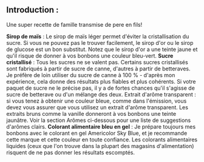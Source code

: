 <h2>Introduction :</h2>
Une super recette de famille transmise de pere en fils!

**Sirop de maïs** : Le sirop de maïs léger permet d'éviter la cristallisation du sucre. Si vous ne pouvez pas le trouver facilement, le sirop d'or ou le sirop de glucose est un bon substitut. Notez que le sirop d'or a une teinte jaune et qu'il risque de donner à vos bonbons une couleur bleu-vert.
**Sucre cristallisé** : Tous les sucres ne se valent pas. Certains sucres cristallisés sont fabriqués à partir de sucre de canne, d'autres à partir de betteraves. Je préfère de loin utiliser du sucre de canne à 100 % - d'après mon expérience, cela donne des résultats plus fiables et plus cohérents. Si votre paquet de sucre ne le précise pas, il y a de fortes chances qu'il s'agisse de sucre de betterave ou d'un mélange des deux.
Extrait d'arôme transparent : si vous tenez à obtenir une couleur bleue, comme dans l'émission, vous devez vous assurer que vous utilisez un extrait d'arôme transparent. Les extraits bruns comme la vanille donneront à vos bonbons une teinte jaunâtre. Voir la section Arômes ci-dessous pour une liste de suggestions d'arômes clairs.
**Colorant alimentaire bleu en gel** : Je prépare toujours mes bonbons avec le colorant en gel Americolor Sky Blue, et je recommande cette marque et cette couleur en toute confiance. Les colorants alimentaires liquides (ceux que l'on trouve dans la plupart des magasins d'alimentation) risquent de ne pas donner les résultats escomptés.
